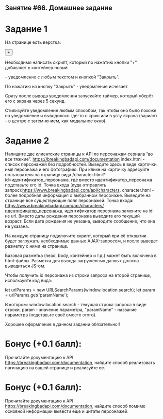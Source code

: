 ## Занятие #66. Домашнее задание
# Задание 1
На странице есть верстка:

<div id="container">
    <input id="add-item-btn" type="button" value="+">
</div>

Необходимо написать скрипт, который по нажатию кнопки "+" добавляет в контейнер новый <div> - уведомление с любым текстом и кнопкой "Закрыть". 

По нажатию на кнопку "Закрыть" - уведомление исчезает.

Сразу после вывода уведомления запускайте таймер, который уберёт его с экрана через 5 секунд.

Стилизуйте уведомление любым способом, так чтобы оно было похоже на уведомление и выводилось где-то с краю или в углу экрана (вариант - в центре с затемнением, как модальное окно).
# Задание 2
Напишите две клиентские страницы к API по персонажам сериала “во все тяжкие”: https://breakingbadapi.com/documentation
index.html - список персонажей без подробностей. Выведите здесь в виде карточки имя персонажа и его фотографию. При клике на карточку адресуйте пользователя на страницу вида /character.html?id=идентификатор_персонажа, где вместо идентификатор_персонажа подставьте его id. Точка входа (куда отправлять запрос):https://www.breakingbadapi.com/api/characters.
character.html - более подробная информация о выбранном персонаже. Выведите на странице все существующие поля персонажей. Точка входа: https://www.breakingbadapi.com/api/characters/идентификатор_персонажа, идентификатор персонажа замените на id из url. Вместо даты рождения персонажа выводите его текущий возраст. Если дата рождения не указана, выводите сообщение, что она не указана.

На каждую страницу подключите скрипт, который при её открытии будет загружать необходимые данные AJAX-запросом, и после выведет разметку с ними на странице.

Базовая разметка (head, body, контейнер и т.д.) может быть включена в html-файлы. Разметка для вывода загруженных данных должна выводиться JS-ом.

Чтобы получить id персонажа из строки запроса на второй странице, используйте код вида:

let urlParams = new URLSearchParams(window.location.search);
let param = urlParams.get('paramName');

В котором:
window.location.search - текущая строка запроса в виде строки,
param - значение параметра,
"paramName" - название параметра (подставьте своё вместо этого).

Хорошее оформление в данном задании обязательно!!

# Бонус (+0.1 балл):
Прочитайте документацию к API https://breakingbadapi.com/documentation, найдите способ реализовать пагинацию на вашей странице и реализуйте ее.


# Бонус (+0.1 балл):
Прочитайте документацию к API https://breakingbadapi.com/documentation, найдите способ помимо основной информации вывести еще и цитаты персонажей.


